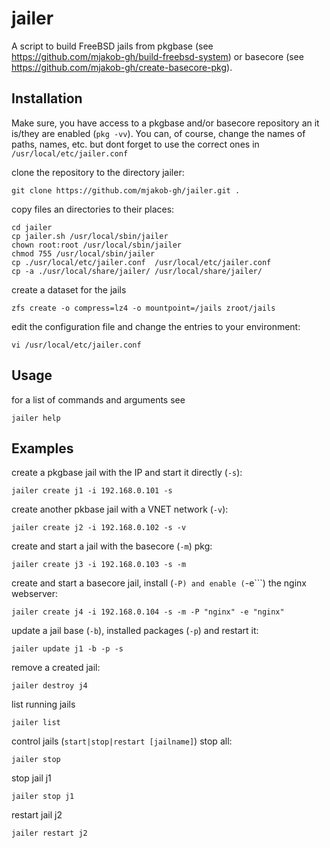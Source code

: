 # jailer

A script to build FreeBSD jails from pkgbase (see https://github.com/mjakob-gh/build-freebsd-system) or basecore (see https://github.com/mjakob-gh/create-basecore-pkg).

## Installation
Make sure, you have access to a pkgbase and/or basecore repository an it is/they are enabled (```pkg -vv```).
You can, of course, change the names of paths, names, etc. but dont forget to use the correct ones in ```/usr/local/etc/jailer.conf```

clone the repository to the directory jailer:
```shell
git clone https://github.com/mjakob-gh/jailer.git .
```
copy files an directories to their places:
```shell
cd jailer
cp jailer.sh /usr/local/sbin/jailer
chown root:root /usr/local/sbin/jailer
chmod 755 /usr/local/sbin/jailer
cp ./usr/local/etc/jailer.conf  /usr/local/etc/jailer.conf
cp -a ./usr/local/share/jailer/ /usr/local/share/jailer/
```
create a dataset for the jails
```shell
zfs create -o compress=lz4 -o mountpoint=/jails zroot/jails
```
edit the configuration file and change the entries to your environment:
```shell
vi /usr/local/etc/jailer.conf
```

## Usage
for a list of commands and arguments see
```shell
jailer help
```

## Examples
create a pkgbase jail with the IP and start it directly (```-s```):
```shell
jailer create j1 -i 192.168.0.101 -s
```
create another pkbase jail with a VNET network (```-v```):
```shell
jailer create j2 -i 192.168.0.102 -s -v
```
create and start a jail with the basecore (```-m```) pkg:
```shell
jailer create j3 -i 192.168.0.103 -s -m
```
create and start a basecore jail, install (```-P) and enable (```-e```) the nginx webserver:
```shell
jailer create j4 -i 192.168.0.104 -s -m -P "nginx" -e "nginx"
```
update a jail base (```-b```), installed packages (```-p```) and restart it:
```shell
jailer update j1 -b -p -s
```
remove a created jail:
```shell
jailer destroy j4
```
list running jails
```shell
jailer list
```
control jails (```start|stop|restart [jailname]```)
stop all:
```shell
jailer stop
```
stop jail j1
```shell
jailer stop j1
```
restart jail j2
```shell
jailer restart j2
```
